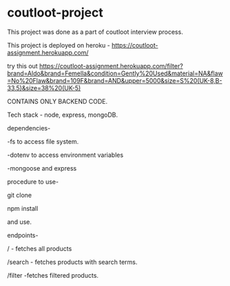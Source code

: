 # coutloot-project
This project was done as a part of coutloot interview process.


This project is deployed on heroku -  https://coutloot-assignment.herokuapp.com/


try this out https://coutloot-assignment.herokuapp.com/filter?brand=Aldo&brand=Femella&condition=Gently%20Used&material=NA&flaw=No%20Flaw&brand=109F&brand=AND&upper=5000&size=S%20(UK-8,B-33.5)&size=38%20(UK-5)



CONTAINS ONLY BACKEND CODE.

Tech stack - node, express, mongoDB.


dependencies-


-fs to access file system.


-dotenv to access environment variables


-mongoose and express




procedure to use-


git clone


npm install


and use.


endpoints-


/  - fetches all products


/search - fetches products with search terms.


/filter  -fetches filtered products.

